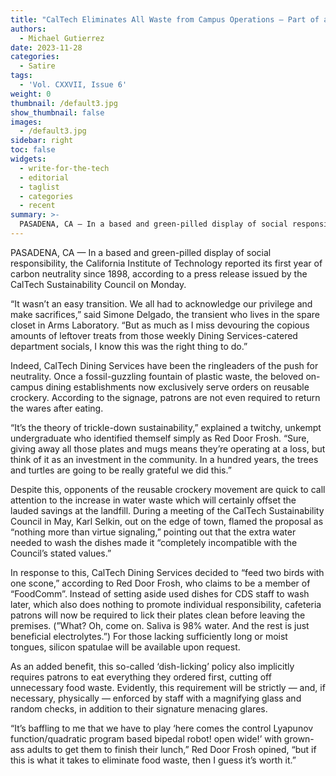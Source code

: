 ```yaml
---
title: "CalTech Eliminates All Waste from Campus Operations – Part of a long-term push for (.*)-neutrality, Institute says"
authors:
  - Michael Gutierrez
date: 2023-11-28
categories:
  - Satire
tags:
  - 'Vol. CXXVII, Issue 6'
weight: 0
thumbnail: /default3.jpg
show_thumbnail: false
images:
  - /default3.jpg
sidebar: right
toc: false
widgets:
  - write-for-the-tech
  - editorial
  - taglist
  - categories
  - recent
summary: >-
  PASADENA, CA — In a based and green-pilled display of social responsibility, the California Institute of Technology reported its first year of carbon neutrality since 1898, according to a press release issued by the CalTech Sustainability Council on Monday.
---
```


PASADENA, CA — In a based and green-pilled display of social responsibility, the California Institute of Technology reported its first year of carbon neutrality since 1898, according to a press release issued by the CalTech Sustainability Council on Monday.

“It wasn’t an easy transition. We all had to acknowledge our privilege and make sacrifices,” said Simone Delgado, the transient who lives in the spare closet in Arms Laboratory. “But as much as I miss devouring the copious amounts of leftover treats from those weekly Dining Services-catered department socials, I know this was the right thing to do.”

Indeed, CalTech Dining Services have been the ringleaders of the push for neutrality. Once a fossil-guzzling fountain of plastic waste, the beloved on-campus dining establishments now exclusively serve orders on reusable crockery. According to the signage, patrons are not even required to return the wares after eating.

“It’s the theory of trickle-down sustainability,” explained a twitchy, unkempt undergraduate who identified themself simply as Red Door Frosh. “Sure, giving away all those plates and mugs means they’re operating at a loss, but think of it as an investment in the community. In a hundred years, the trees and turtles are going to be really grateful we did this.”

Despite this, opponents of the reusable crockery movement are quick to call attention to the increase in water waste which will certainly offset the lauded savings at the landfill. During a meeting of the CalTech Sustainability Council in May, Karl Selkin, out on the edge of town, flamed the proposal as “nothing more than virtue signaling,” pointing out that the extra water needed to wash the dishes made it “completely incompatible with the Council’s stated values.”

In response to this, CalTech Dining Services decided to “feed two birds with one scone,” according to Red Door Frosh, who claims to be a member of “FoodComm”. Instead of setting aside used dishes for CDS staff to wash later, which also does nothing to promote individual responsibility, cafeteria patrons will now be required to lick their plates clean before leaving the premises. (”What? Oh, come on. Saliva is 98% water. And the rest is just beneficial electrolytes.”) For those lacking sufficiently long or moist tongues, silicon spatulae will be available upon request.

As an added benefit, this so-called ‘dish-licking’ policy also implicitly requires patrons to eat everything they ordered first, cutting off unnecessary food waste. Evidently, this requirement will be strictly — and, if necessary, physically — enforced by staff with a magnifying glass and random checks, in addition to their signature menacing glares.

“It’s baffling to me that we have to play ‘here comes the control Lyapunov function/quadratic program based bipedal robot! open wide!’ with grown-ass adults to get them to finish their lunch,” Red Door Frosh opined, “but if this is what it takes to eliminate food waste, then I guess it’s worth it.”
